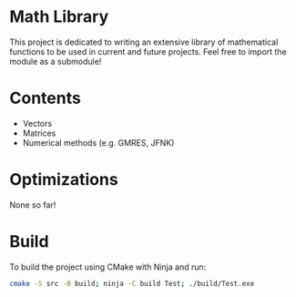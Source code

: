 # Math Library
This project is dedicated to writing an extensive library of mathematical functions to be used in current and future projects.
Feel free to import the module as a submodule!

# Contents
- Vectors
- Matrices
- Numerical methods (e.g. GMRES, JFNK)

# Optimizations
None so far!

# Build
To build the project using CMake with Ninja and run: 
```bash
cmake -S src -B build; ninja -C build Test; ./build/Test.exe
```